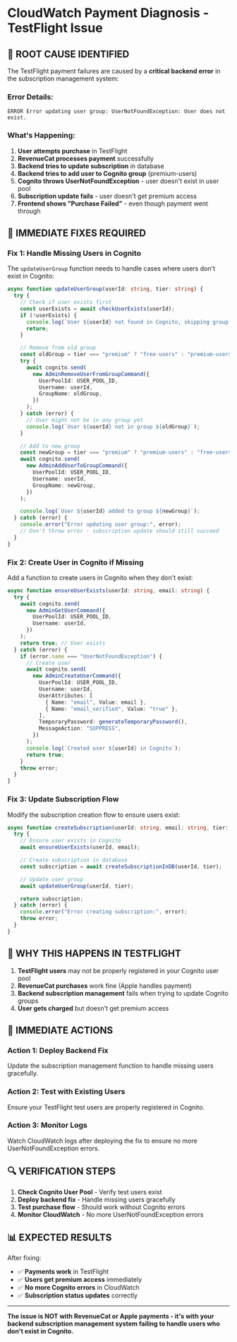 # CloudWatch Payment Diagnosis - TestFlight Issue

## 🚨 **ROOT CAUSE IDENTIFIED**

The TestFlight payment failures are caused by a **critical backend error** in the subscription management system:

### **Error Details:**

```
ERROR Error updating user group: UserNotFoundException: User does not exist.
```

### **What's Happening:**

1. **User attempts purchase** in TestFlight
2. **RevenueCat processes payment** successfully
3. **Backend tries to update subscription** in database
4. **Backend tries to add user to Cognito group** (premium-users)
5. **Cognito throws UserNotFoundException** - user doesn't exist in user pool
6. **Subscription update fails** - user doesn't get premium access
7. **Frontend shows "Purchase Failed"** - even though payment went through

## 🔧 **IMMEDIATE FIXES REQUIRED**

### **Fix 1: Handle Missing Users in Cognito**

The `updateUserGroup` function needs to handle cases where users don't exist in Cognito:

```typescript
async function updateUserGroup(userId: string, tier: string) {
  try {
    // Check if user exists first
    const userExists = await checkUserExists(userId);
    if (!userExists) {
      console.log(`User ${userId} not found in Cognito, skipping group update`);
      return;
    }

    // Remove from old group
    const oldGroup = tier === "premium" ? "free-users" : "premium-users";
    try {
      await cognito.send(
        new AdminRemoveUserFromGroupCommand({
          UserPoolId: USER_POOL_ID,
          Username: userId,
          GroupName: oldGroup,
        })
      );
    } catch (error) {
      // User might not be in any group yet
      console.log(`User ${userId} not in group ${oldGroup}`);
    }

    // Add to new group
    const newGroup = tier === "premium" ? "premium-users" : "free-users";
    await cognito.send(
      new AdminAddUserToGroupCommand({
        UserPoolId: USER_POOL_ID,
        Username: userId,
        GroupName: newGroup,
      })
    );

    console.log(`User ${userId} added to group ${newGroup}`);
  } catch (error) {
    console.error("Error updating user group:", error);
    // Don't throw error - subscription update should still succeed
  }
}
```

### **Fix 2: Create User in Cognito if Missing**

Add a function to create users in Cognito when they don't exist:

```typescript
async function ensureUserExists(userId: string, email: string) {
  try {
    await cognito.send(
      new AdminGetUserCommand({
        UserPoolId: USER_POOL_ID,
        Username: userId,
      })
    );
    return true; // User exists
  } catch (error) {
    if (error.name === "UserNotFoundException") {
      // Create user
      await cognito.send(
        new AdminCreateUserCommand({
          UserPoolId: USER_POOL_ID,
          Username: userId,
          UserAttributes: [
            { Name: "email", Value: email },
            { Name: "email_verified", Value: "true" },
          ],
          TemporaryPassword: generateTemporaryPassword(),
          MessageAction: "SUPPRESS",
        })
      );
      console.log(`Created user ${userId} in Cognito`);
      return true;
    }
    throw error;
  }
}
```

### **Fix 3: Update Subscription Flow**

Modify the subscription creation flow to ensure users exist:

```typescript
async function createSubscription(userId: string, email: string, tier: string) {
  try {
    // Ensure user exists in Cognito
    await ensureUserExists(userId, email);

    // Create subscription in database
    const subscription = await createSubscriptionInDB(userId, tier);

    // Update user group
    await updateUserGroup(userId, tier);

    return subscription;
  } catch (error) {
    console.error("Error creating subscription:", error);
    throw error;
  }
}
```

## 🎯 **WHY THIS HAPPENS IN TESTFLIGHT**

1. **TestFlight users** may not be properly registered in your Cognito user pool
2. **RevenueCat purchases** work fine (Apple handles payment)
3. **Backend subscription management** fails when trying to update Cognito groups
4. **User gets charged** but doesn't get premium access

## 📱 **IMMEDIATE ACTIONS**

### **Action 1: Deploy Backend Fix**

Update the subscription management function to handle missing users gracefully.

### **Action 2: Test with Existing Users**

Ensure your TestFlight test users are properly registered in Cognito.

### **Action 3: Monitor Logs**

Watch CloudWatch logs after deploying the fix to ensure no more UserNotFoundException errors.

## 🔍 **VERIFICATION STEPS**

1. **Check Cognito User Pool** - Verify test users exist
2. **Deploy backend fix** - Handle missing users gracefully
3. **Test purchase flow** - Should work without Cognito errors
4. **Monitor CloudWatch** - No more UserNotFoundException errors

## 📊 **EXPECTED RESULTS**

After fixing:

- ✅ **Payments work** in TestFlight
- ✅ **Users get premium access** immediately
- ✅ **No more Cognito errors** in CloudWatch
- ✅ **Subscription status updates** correctly

---

**The issue is NOT with RevenueCat or Apple payments - it's with your backend subscription management system failing to handle users who don't exist in Cognito.**
